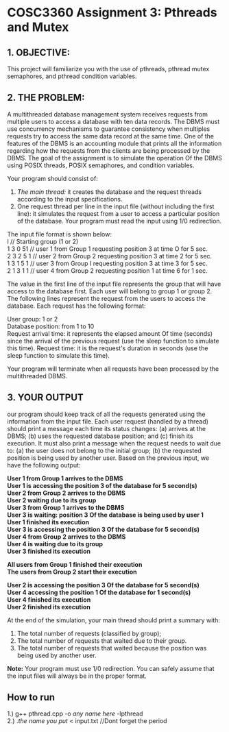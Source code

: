 # COSC3360 Assignment 3: Pthreads and Mutex

 ## **1. OBJECTIVE:** 
 This project will familiarize you with the use of pthreads, pthread mutex semaphores, and pthread condition variables. 
 
 ## **2. THE PROBLEM:** 
A multithreaded database management system receives requests from multiple users to access a database with ten data records. The DBMS must use concurrency mechanisms to guarantee consistency when multiples requests try to access the same data record at the same time. One of the features of the DBMS is an accounting module that prints all the information regarding how the requests from the clients are being processed by the DBMS. The goal of the assignment is to simulate the operation Of the DBMS using POSIX threads, POSIX semaphores, and condition variables.

Your program should consist of: 
1. *The main thread:* it creates the database and the request threads according to the input specifications. 
2. One request thread per line in the input file (without including the first line): it simulates the request from a user to access a particular position of the database. Your program must read the input using 1/0 redirection.

The input file format is shown below: \
 l          // Starting group (1 or 2)  
 1 3 0 51   // user 1 from Group 1 requesting position 3 at time O for 5 sec.  
 2 3 2 5 1  // user 2 from Group 2 requesting position 3 at time 2 for 5 sec.  
 1 3 1 5 1  // user 3 from Group I requesting position 3 at time 3 for 5 sec.  
 2 1 3 1 1  // user 4 from Group 2 requesting position 1 at time 6 for 1 sec.  
 
 The value in the first line of the input file represents the group that will have access to the database first. Each user will belong to group 1 or group 2. The following lines represent the request from the users to access the database. Each request has the following format:  
 
 User group: 1 or 2  
 Database position: from 1 to 10  
 Request arrival time: it represents the elapsed amount Of time (seconds) since the arrival of the previous request (use the sleep function to simulate this time). Request time: it is the request's duration in seconds (use the sleep function to simulate this time).
 
 Your program will terminate when all requests have been processed by the multithreaded DBMS.  
 
 ## **3. YOUR OUTPUT**  
 our program should keep track of all the requests generated using the information from the input file. Each user request (handled by a thread) should print a message each time its status changes: (a) arrives at the DBMS; (b) uses the requested database position; and (c) finish its execution. It must also print a message when the request needs to wait due to: (a) the user does not belong to the initial group; (b) the requested position is being used by another user. Based on the previous input, we have the following output:
 
**User 1 from Group 1 arrives to the DBMS  
User 1 is accessing the position 3 of the database for 5 second(s)  
User 2 from Group 2 arrives to the DBMS  
User 2 waiting due to its group  
User 3 from Group 1 arrives to the DBMS  
User 3 is waiting: position 3 Of the database is being used by user 1  
User 1 finished its execution  
User 3 is accessing the position 3 Of the database for 5 second(s)  
User 4 from Group 2 arrives to the DBMS  
User 4 is waiting due to its group  
User 3 finished its execution**    

**All users from Group 1 finished their execution  
The users from Group 2 start their execution**  

**User 2 is accessing the position 3 Of the database for 5 second(s)  
User 4 accessing the position 1 Of the database for 1 second(s)  
User 4 finished its execution  
User 2 finished its execution**  

At the end of the simulation, your main thread should print a summary with:  
1. The total number of requests (classified by group);  
2. The total number of requests that waited due to their group.  
3. The total number of requests that waited because the position was being used by another user.

**Note:** Your program must use 1/0 redirection. You can safely assume that the input files will always be in the proper format.

## How to run 
1.) g++ pthread.cpp -o *any name here* -lpthread  
2.) .*the name you put* < input.txt //Dont forget the period
